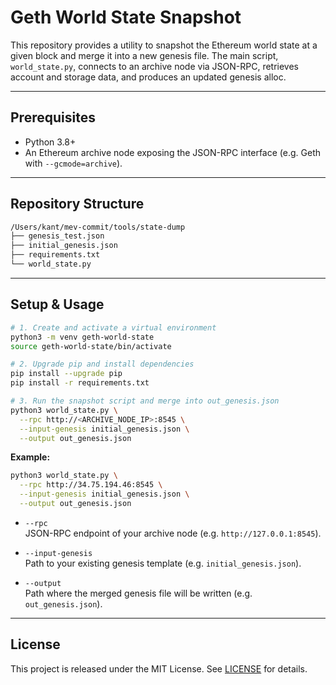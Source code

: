 # Geth World State Snapshot

This repository provides a utility to snapshot the Ethereum world state at a given block and merge it into a new genesis file. The main script, `world_state.py`, connects to an archive node via JSON-RPC, retrieves account and storage data, and produces an updated genesis alloc.

---

## Prerequisites

- Python 3.8+
- An Ethereum archive node exposing the JSON-RPC interface (e.g. Geth with `--gcmode=archive`).

---

## Repository Structure

```bash
/Users/kant/mev-commit/tools/state-dump
├── genesis_test.json
├── initial_genesis.json
├── requirements.txt
└── world_state.py
```

---

## Setup & Usage

```bash
# 1. Create and activate a virtual environment
python3 -m venv geth-world-state
source geth-world-state/bin/activate

# 2. Upgrade pip and install dependencies
pip install --upgrade pip
pip install -r requirements.txt

# 3. Run the snapshot script and merge into out_genesis.json
python3 world_state.py \
  --rpc http://<ARCHIVE_NODE_IP>:8545 \
  --input-genesis initial_genesis.json \
  --output out_genesis.json
```

**Example:**

```bash
python3 world_state.py \
  --rpc http://34.75.194.46:8545 \
  --input-genesis initial_genesis.json \
  --output out_genesis.json
```

- `--rpc`  
  JSON-RPC endpoint of your archive node (e.g. `http://127.0.0.1:8545`).

- `--input-genesis`  
  Path to your existing genesis template (e.g. `initial_genesis.json`).

- `--output`  
  Path where the merged genesis file will be written (e.g. `out_genesis.json`).

---

## License

This project is released under the MIT License. See [LICENSE](LICENSE) for details.
